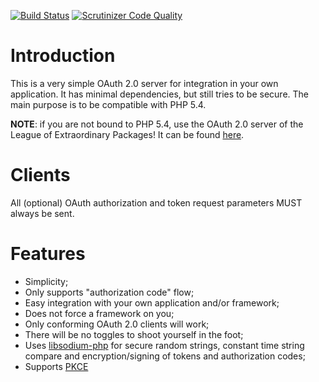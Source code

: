 [![Build Status](https://travis-ci.org/fkooman/php-oauth2-server.svg?branch=master)](https://travis-ci.org/fkooman/php-oauth2-server)
[![Scrutinizer Code Quality](https://scrutinizer-ci.com/g/fkooman/php-oauth2-server/badges/quality-score.png?b=master)](https://scrutinizer-ci.com/g/fkooman/php-oauth2-server/?branch=master)

# Introduction
This is a very simple OAuth 2.0 server for integration in your own application. 
It has minimal dependencies, but still tries to be secure. The main purpose is 
to be compatible with PHP 5.4.

**NOTE**: if you are not bound to PHP 5.4, use the OAuth 2.0 server of 
the League of Extraordinary Packages! It can be found 
[here](https://oauth2.thephpleague.com/).

# Clients

All (optional) OAuth authorization and token request parameters MUST always be
sent.

# Features

- Simplicity;
- Only supports "authorization code" flow;
- Easy integration with your own application and/or framework;
- Does not force a framework on you;
- Only conforming OAuth 2.0 clients will work;
- There will be no toggles to shoot yourself in the foot;
- Uses [libsodium-php](https://github.com/jedisct1/libsodium-php) for secure 
  random strings, constant time string compare and encryption/signing of 
  tokens and authorization codes;
- Supports [PKCE](https://tools.ietf.org/html/rfc7636)
